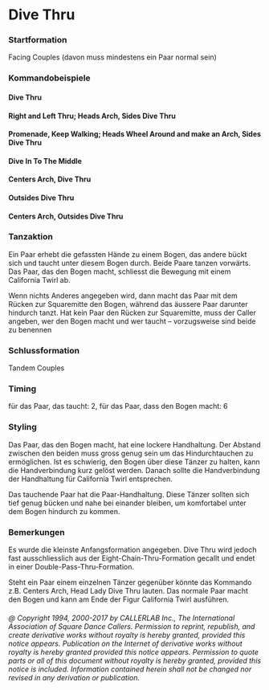
# Dive Thru

### Startformation

Facing Couples (davon muss mindestens ein Paar normal sein)

### Kommandobeispiele

#### Dive Thru
#### Right and Left Thru; Heads Arch, Sides Dive Thru
#### Promenade, Keep Walking; Heads Wheel Around and make an Arch, Sides Dive Thru
#### Dive In To The Middle
#### Centers Arch, Dive Thru
#### Outsides Dive Thru
#### Centers Arch, Outsides Dive Thru

### Tanzaktion
 
Ein Paar erhebt die gefassten Hände zu einem Bogen, das andere bückt sich und taucht unter diesem Bogen durch. Beide Paare tanzen vorwärts. Das Paar, das den Bogen macht, schliesst die Bewegung mit einem California Twirl ab.

Wenn nichts Anderes angegeben wird, dann macht das Paar mit dem Rücken zur Squaremitte den Bogen, während das äussere Paar darunter hindurch tanzt. Hat kein Paar den Rücken zur Squaremitte, muss der Caller angeben, wer den Bogen macht und wer taucht – vorzugsweise sind beide zu benennen

### Schlussformation

Tandem Couples

### Timing

für das Paar, das taucht: 2, für das Paar, dass den Bogen macht: 6

### Styling
 
Das Paar, das den Bogen macht, hat eine lockere Handhaltung. Der Abstand zwischen den beiden muss gross genug sein um das Hindurchtauchen zu ermöglichen. Ist es schwierig, den Bogen über diese Tänzer zu halten, kann die Handverbindung kurz gelöst werden. Danach sollte die Handverbindung der Handhaltung für California Twirl entsprechen.

Das tauchende Paar hat die Paar-Handhaltung. Diese Tänzer sollten sich tief genug bücken und nahe bei einander bleiben, um komfortabel unter dem Bogen hindurch zu kommen.

### Bemerkungen
 
Es wurde die kleinste Anfangsformation angegeben. Dive Thru wird jedoch fast ausschliesslich aus der Eight-Chain-Thru-Formation gecallt und endet in einer Double-Pass-Thru-Formation.

Steht ein Paar einem einzelnen Tänzer gegenüber könnte das Kommando z.B. Centers Arch, Head Lady Dive Thru lauten. Das normale Paar macht den Bogen und kann am Ende der Figur California Twirl ausführen.

###### @ Copyright 1994, 2000-2017 by CALLERLAB Inc., The International Association of Square Dance Callers. Permission to reprint, republish, and create derivative works without royalty is hereby granted, provided this notice appears. Publication on the Internet of derivative works without royalty is hereby granted provided this notice appears. Permission to quote parts or all of this document without royalty is hereby granted, provided this notice is included. Information contained herein shall not be changed nor revised in any derivation or publication.
